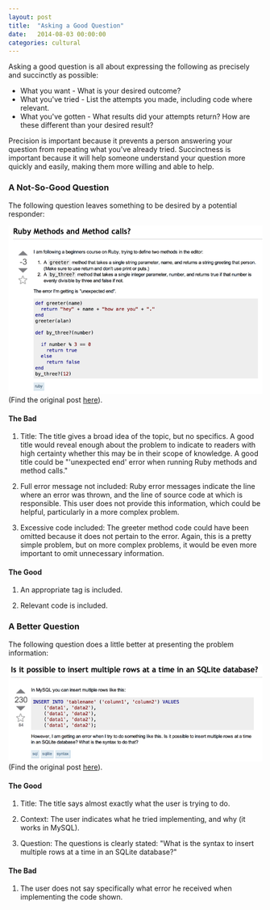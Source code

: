```yaml
---
layout: post
title:  "Asking a Good Question"
date:   2014-08-03 00:00:00
categories: cultural
---
```


Asking a good question is all about expressing the following as precisely and succinctly as possible:
- What you want - What is your desired outcome?
- What you've tried - List the attempts you made, including code where relevant.
- What you've gotten - What results did your attempts return? How are these different than your desired result?

Precision is important because it prevents a person answering your question from repeating what you've already tried. Succinctness is important because it will help someone understand your question more quickly and easily, making them more willing and able to help.

### A Not-So-Good Question ###

The following question leaves something to be desired by a potential responder:

<img src="/images/bad-question-example.png">
(Find the original post <a href="http://stackoverflow.com/questions/25030544/ruby-methods-and-method-calls">here</a>).

#### The Bad ####

1. Title: The title gives a broad idea of the topic, but no specifics. A good title would reveal enough about the problem to indicate to readers with high certainty whether this may be in their scope of knowledge. A good title could be "'unexpected end' error when running Ruby methods and method calls."

2. Full error message not included: Ruby error messages indicate the line where an error was thrown, and the line of source code at which is responsible. This user does not provide this information, which could be helpful, particularly in a more complex problem.

3. Excessive code included: The greeter method code could have been omitted because it does not pertain to the error. Again, this is a pretty simple problem, but on more complex problems, it would be even more important to omit unnecessary information.


#### The Good ####

1. An appropriate tag is included.

2. Relevant code is included.


### A Better Question ###

The following question does a little better at presenting the problem information:

<img src="/images/good-question-example.png">
(Find the original post <a href="http://stackoverflow.com/questions/1609637/is-it-possible-to-insert-multiple-rows-at-a-time-in-an-sqlite-database">here</a>).

#### The Good ####

1. Title: The title says almost exactly what the user is trying to do.

2. Context: The user indicates what he tried implementing, and why (it works in MySQL).

3. Question: The questions is clearly stated: "What is the syntax to insert multiple rows at a time in an SQLite database?"


#### The Bad ####

1. The user does not say specifically what error he received when implementing the code shown.